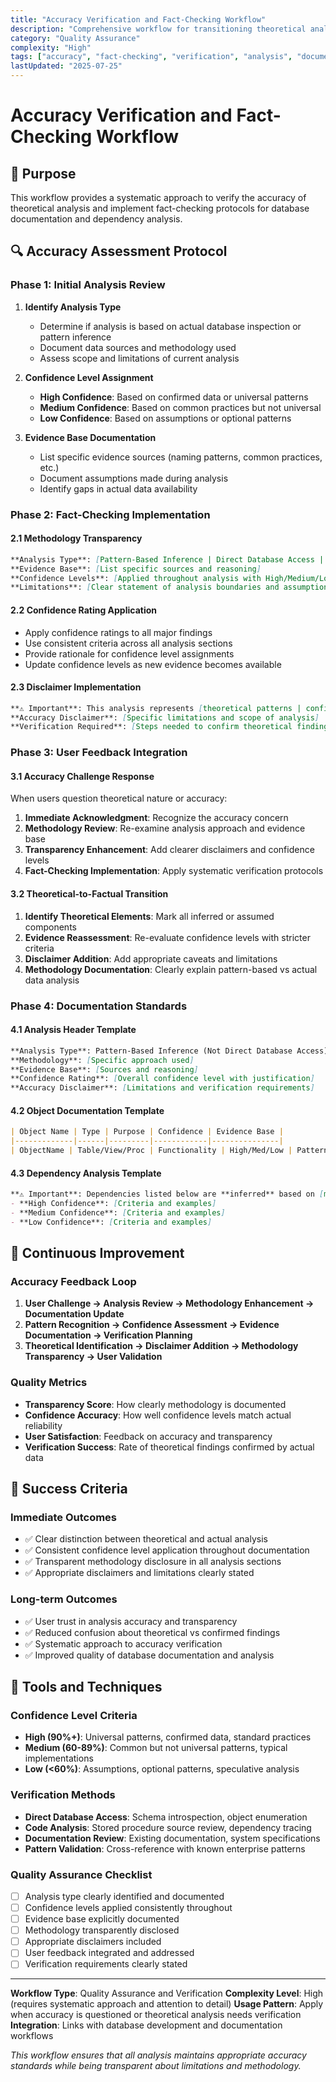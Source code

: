 ```yaml
---
title: "Accuracy Verification and Fact-Checking Workflow"
description: "Comprehensive workflow for transitioning theoretical analysis to factual documentation"
category: "Quality Assurance"
complexity: "High"
tags: ["accuracy", "fact-checking", "verification", "analysis", "documentation"]
lastUpdated: "2025-07-25"
---
```


# Accuracy Verification and Fact-Checking Workflow

## 🎯 Purpose
This workflow provides a systematic approach to verify the accuracy of theoretical analysis and implement fact-checking protocols for database documentation and dependency analysis.

## 🔍 Accuracy Assessment Protocol

### Phase 1: Initial Analysis Review
1. **Identify Analysis Type**
   - Determine if analysis is based on actual database inspection or pattern inference
   - Document data sources and methodology used
   - Assess scope and limitations of current analysis

2. **Confidence Level Assignment**
   - **High Confidence**: Based on confirmed data or universal patterns
   - **Medium Confidence**: Based on common practices but not universal
   - **Low Confidence**: Based on assumptions or optional patterns

3. **Evidence Base Documentation**
   - List specific evidence sources (naming patterns, common practices, etc.)
   - Document assumptions made during analysis
   - Identify gaps in actual data availability

### Phase 2: Fact-Checking Implementation

#### 2.1 Methodology Transparency
```markdown
**Analysis Type**: [Pattern-Based Inference | Direct Database Access | Hybrid Approach]
**Evidence Base**: [List specific sources and reasoning]
**Confidence Levels**: [Applied throughout analysis with High/Medium/Low ratings]
**Limitations**: [Clear statement of analysis boundaries and assumptions]
```

#### 2.2 Confidence Rating Application
- Apply confidence ratings to all major findings
- Use consistent criteria across all analysis sections
- Provide rationale for confidence level assignments
- Update confidence levels as new evidence becomes available

#### 2.3 Disclaimer Implementation
```markdown
**⚠️ Important**: This analysis represents [theoretical patterns | confirmed data | hybrid approach]
**Accuracy Disclaimer**: [Specific limitations and scope of analysis]
**Verification Required**: [Steps needed to confirm theoretical findings]
```

### Phase 3: User Feedback Integration

#### 3.1 Accuracy Challenge Response
When users question theoretical nature or accuracy:
1. **Immediate Acknowledgment**: Recognize the accuracy concern
2. **Methodology Review**: Re-examine analysis approach and evidence base
3. **Transparency Enhancement**: Add clearer disclaimers and confidence levels
4. **Fact-Checking Implementation**: Apply systematic verification protocols

#### 3.2 Theoretical-to-Factual Transition
1. **Identify Theoretical Elements**: Mark all inferred or assumed components
2. **Evidence Reassessment**: Re-evaluate confidence levels with stricter criteria
3. **Disclaimer Addition**: Add appropriate caveats and limitations
4. **Methodology Documentation**: Clearly explain pattern-based vs actual data analysis

### Phase 4: Documentation Standards

#### 4.1 Analysis Header Template
```markdown
**Analysis Type**: Pattern-Based Inference (Not Direct Database Access)
**Methodology**: [Specific approach used]
**Evidence Base**: [Sources and reasoning]
**Confidence Rating**: [Overall confidence level with justification]
**Accuracy Disclaimer**: [Limitations and verification requirements]
```

#### 4.2 Object Documentation Template
```markdown
| Object Name | Type | Purpose | Confidence | Evidence Base |
|-------------|------|---------|------------|---------------|
| ObjectName | Table/View/Proc | Functionality | High/Med/Low | Pattern/Common/Assumed |
```

#### 4.3 Dependency Analysis Template
```markdown
**⚠️ Important**: Dependencies listed below are **inferred** based on [methodology]
- **High Confidence**: [Criteria and examples]
- **Medium Confidence**: [Criteria and examples]  
- **Low Confidence**: [Criteria and examples]
```

## 🔄 Continuous Improvement

### Accuracy Feedback Loop
1. **User Challenge → Analysis Review → Methodology Enhancement → Documentation Update**
2. **Pattern Recognition → Confidence Assessment → Evidence Documentation → Verification Planning**
3. **Theoretical Identification → Disclaimer Addition → Methodology Transparency → User Validation**

### Quality Metrics
- **Transparency Score**: How clearly methodology is documented
- **Confidence Accuracy**: How well confidence levels match actual reliability
- **User Satisfaction**: Feedback on accuracy and transparency
- **Verification Success**: Rate of theoretical findings confirmed by actual data

## 🎯 Success Criteria

### Immediate Outcomes
- ✅ Clear distinction between theoretical and actual analysis
- ✅ Consistent confidence level application throughout documentation
- ✅ Transparent methodology disclosure in all analysis sections
- ✅ Appropriate disclaimers and limitations clearly stated

### Long-term Outcomes
- ✅ User trust in analysis accuracy and transparency
- ✅ Reduced confusion about theoretical vs confirmed findings
- ✅ Systematic approach to accuracy verification
- ✅ Improved quality of database documentation and analysis

## 🔧 Tools and Techniques

### Confidence Level Criteria
- **High (90%+)**: Universal patterns, confirmed data, standard practices
- **Medium (60-89%)**: Common but not universal patterns, typical implementations
- **Low (<60%)**: Assumptions, optional patterns, speculative analysis

### Verification Methods
- **Direct Database Access**: Schema introspection, object enumeration
- **Code Analysis**: Stored procedure source review, dependency tracing
- **Documentation Review**: Existing documentation, system specifications
- **Pattern Validation**: Cross-reference with known enterprise patterns

### Quality Assurance Checklist
- [ ] Analysis type clearly identified and documented
- [ ] Confidence levels applied consistently throughout
- [ ] Evidence base explicitly documented
- [ ] Methodology transparently disclosed
- [ ] Appropriate disclaimers included
- [ ] User feedback integrated and addressed
- [ ] Verification requirements clearly stated

---

**Workflow Type**: Quality Assurance and Verification
**Complexity Level**: High (requires systematic approach and attention to detail)
**Usage Pattern**: Apply when accuracy is questioned or theoretical analysis needs verification
**Integration**: Links with database development and documentation workflows

*This workflow ensures that all analysis maintains appropriate accuracy standards while being transparent about limitations and methodology.*
